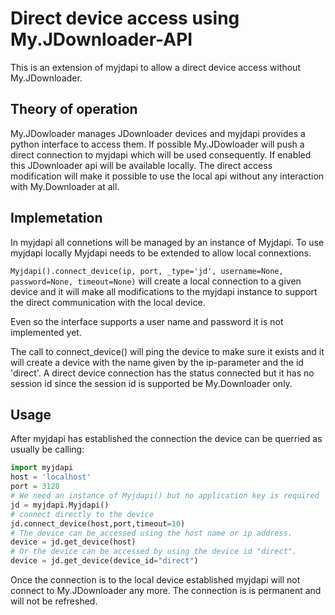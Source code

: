 # Direct device access using My.JDownloader-API

This is an extension of myjdapi to allow a direct device access without My.JDownloader.

## Theory of operation

My.JDowloader manages JDownloader devices and myjdapi provides a python interface to access them.
If possible My.JDowloader will push a direct connection to myjdapi which will be used consequently.
If enabled this JDownloader api will be available locally. The direct access modification will make 
it possible to use the local api without any interaction with My.Downloader at all.

## Implemetation

In myjdapi all connetions will be managed by an instance of Myjdapi. To use myjdapi locally Myjdapi needs to be extended to allow local connextions.

`Myjdapi().connect_device(ip, port, _type='jd', username=None, password=None, timeout=None)` will create 
a local connection to a given device and it will make all modifications to the myjdapi instance to support 
the direct communication with the local device.

Even so the interface supports a user name and password it is not implemented yet.

The call to connect_device() will ping the device to make sure it exists and it will create a device with the name given by the ip-parameter and the id 'direct'.
A direct device connection has the status connected but it has no session id since the session id is supported be My.Downloader only.

## Usage

After myjdapi has established the connection the device can be querried as usually be calling:

```python
import myjdapi
host = 'localhost'
port = 3128
# We need an instance of Myjdapi() but no application key is required
jd = myjdapi.Myjdapi()
# connect directly to the device
jd.connect_device(host,port,timeout=10)
# The device can be accessed using the host name or ip address.
device = jd.get_device(host)
# Or the device can be accessed by using the device id "direct".
device = jd.get_device(device_id="direct")
```

Once the connection is to the local device established myjdapi will not connect to My.JDownloader any more. 
The connection is is permanent and will not be refreshed.
